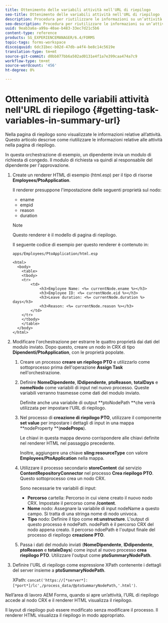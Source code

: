 ```yaml
---
title: Ottenimento delle variabili attività nell'URL di riepilogo
seo-title: Ottenimento delle variabili attività nell'URL di riepilogo
description: Procedura per riutilizzare le informazioni su un’attività e generare un URL di riepilogo per riepilogare o descrivere un’attività.
seo-description: Procedura per riutilizzare le informazioni su un’attività e generare un URL di riepilogo per riepilogare o descrivere un’attività.
uuid: 9eab3a6a-a99a-40ae-b483-33ec7d21c5b6
content-type: reference
products: SG_EXPERIENCEMANAGER/6.4/FORMS
topic-tags: forms-workspace
discoiquuid: 6dc31bec-b02d-47db-a4f4-be8c14c5619e
translation-type: tm+mt
source-git-commit: d0bb877bb6a502ad0131e4f1a7e399caa474a7c9
workflow-type: tm+mt
source-wordcount: '456'
ht-degree: 0%

---
```



# Ottenimento delle variabili attività nell&#39;URL di riepilogo {#getting-task-variables-in-summary-url}

Nella pagina di riepilogo sono visualizzate le informazioni relative all’attività. Questo articolo descrive come riutilizzare le informazioni relative alle attività nella pagina di riepilogo.

In questa orchestrazione di esempio, un dipendente invia un modulo di richiesta di congedo. Il modulo di richiesta va quindi al responsabile del dipendente per l&#39;approvazione.

1. Create un renderer HTML di esempio (html.esp) per il tipo di risorse **Employees/PtoApplication**.

   Il renderer presuppone l&#39;impostazione delle seguenti proprietà sul nodo:

   * ename
   * empid
   * reason
   * duration

   >[!NOTE]
   >
   >Questo renderer è il modello di pagina di riepilogo.

   Il seguente codice di esempio per questo renderer è contenuto in:

   `apps/Employees/PtoApplication/html.esp`

   ```
   <html>
     <body>
       <table>
       <tbody>
       <tr>
           <td>
               <h3>Employee Name: <%= currentNode.ename %></h3>
               <h3>Employee ID: <%= currentNode.eid %></h3>
               <h3>Leave duration: <%= currentNode.duration %> days</h3>
               <h3>Reason: <%= currentNode.reason %></h3>
           </td>
       </tr>
       </tbody>
       </table>
     </body>
   </html>
   ```

1. Modificare l&#39;orchestrazione per estrarre le quattro proprietà dai dati del modulo inviato. Dopo questo, creare un nodo in CRX di tipo **Dipendenti/PtoApplication**, con le proprietà popolate.

   1. Creare un processo **creare un riepilogo PTO** e utilizzarlo come sottoprocesso prima dell&#39;operazione **Assign Task** nell&#39;orchestrazione.
   1. Definire **NomeDipendente**, **IDdipendente**, **ptoReason**, **totalDays** e **nomeNodo** come variabili di input nel nuovo processo. Queste variabili verranno trasmesse come dati del modulo inviato.

      Definite anche una variabile di output **ptoNodePath **che verrà utilizzata per impostare l&#39;URL di riepilogo.

   1. Nel processo di **creazione di riepilogo PTO**, utilizzare il componente **set value** per impostare i dettagli di input in una mappa **nodeProperty **(**nodeProps**).

      Le chiavi in questa mappa devono corrispondere alle chiavi definite nel renderer HTML nel passaggio precedente.

      Inoltre, aggiungere una chiave **sling:resourceType** con valore **Employees/PtoApplication** nella mappa.

   1. Utilizzare il processo secondario **storeContent** dal servizio **ContentRepositoryConnector** nel processo **Crea riepilogo PTO**. Questo sottoprocesso crea un nodo CRX.

      Sono necessarie tre variabili di input:

      * **Percorso** cartella: Percorso in cui viene creato il nuovo nodo CRX. Impostate il percorso come **/content**.
      * **Nome** nodo: Assegnare la variabile di input nodeName a questo campo. Si tratta di una stringa nome di nodo univoca.
      * **Tipo** nodo: Definire il tipo come  **nt:unstructure**. L&#39;output di questo processo è nodePath. nodePath è il percorso CRX del nodo appena creato. Il percorso ndoePath è l&#39;output finale del processo di riepilogo **creazione PTO**.
   1. Passa i dati del modulo inviati (**NomeDipendente**, **IDdipendente**, **ptoReason** e **totaleDays**) come input al nuovo processo **crea riepilogo PTO**. Utilizzare l&#39;output come **ptoSummaryNodePath**.


1. Definire l&#39;URL di riepilogo come espressione XPath contenente i dettagli del server insieme a **ptoSummaryNodePath**.

   XPath: `concat('https://[*server*]:[*port*]/lc',/process_data/@ptoSummaryNodePath,'.html')`.

Nell’area di lavoro  AEM Forms, quando si apre un’attività, l’URL di riepilogo accede al nodo CRX e il renderer HTML visualizza il riepilogo.

Il layout di riepilogo può essere modificato senza modificare il processo. Il renderer HTML visualizza il riepilogo in modo appropriato.

